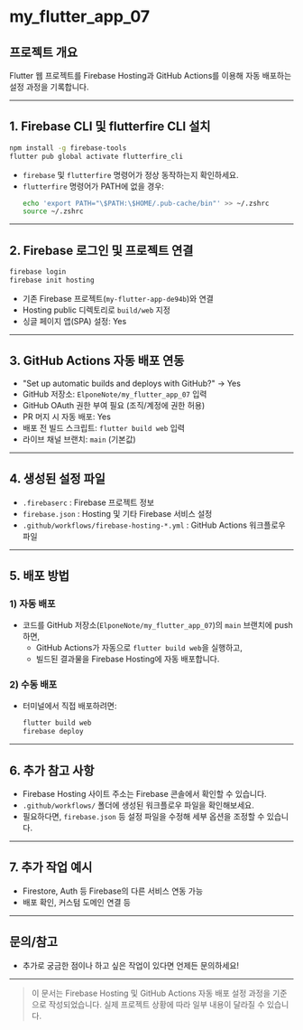 # my_flutter_app_07

## 프로젝트 개요
Flutter 웹 프로젝트를 Firebase Hosting과 GitHub Actions를 이용해 자동 배포하는 설정 과정을 기록합니다.

---

## 1. Firebase CLI 및 flutterfire CLI 설치

```bash
npm install -g firebase-tools
flutter pub global activate flutterfire_cli
```

- `firebase` 및 `flutterfire` 명령어가 정상 동작하는지 확인하세요.
- `flutterfire` 명령어가 PATH에 없을 경우:
  ```bash
  echo 'export PATH="\$PATH:\$HOME/.pub-cache/bin"' >> ~/.zshrc
  source ~/.zshrc
  ```

---

## 2. Firebase 로그인 및 프로젝트 연결

```bash
firebase login
firebase init hosting
```
- 기존 Firebase 프로젝트(`my-flutter-app-de94b`)와 연결
- Hosting public 디렉토리로 `build/web` 지정
- 싱글 페이지 앱(SPA) 설정: Yes

---

## 3. GitHub Actions 자동 배포 연동

- "Set up automatic builds and deploys with GitHub?" → Yes
- GitHub 저장소: `ElponeNote/my_flutter_app_07` 입력
- GitHub OAuth 권한 부여 필요 (조직/계정에 권한 허용)
- PR 머지 시 자동 배포: Yes
- 배포 전 빌드 스크립트: `flutter build web` 입력
- 라이브 채널 브랜치: `main` (기본값)

---

## 4. 생성된 설정 파일

- `.firebaserc` : Firebase 프로젝트 정보
- `firebase.json` : Hosting 및 기타 Firebase 서비스 설정
- `.github/workflows/firebase-hosting-*.yml` : GitHub Actions 워크플로우 파일

---

## 5. 배포 방법

### 1) 자동 배포
- 코드를 GitHub 저장소(`ElponeNote/my_flutter_app_07`)의 `main` 브랜치에 push하면,
  - GitHub Actions가 자동으로 `flutter build web`을 실행하고,
  - 빌드된 결과물을 Firebase Hosting에 자동 배포합니다.

### 2) 수동 배포
- 터미널에서 직접 배포하려면:
  ```bash
  flutter build web
  firebase deploy
  ```

---

## 6. 추가 참고 사항

- Firebase Hosting 사이트 주소는 Firebase 콘솔에서 확인할 수 있습니다.
- `.github/workflows/` 폴더에 생성된 워크플로우 파일을 확인해보세요.
- 필요하다면, `firebase.json` 등 설정 파일을 수정해 세부 옵션을 조정할 수 있습니다.

---

## 7. 추가 작업 예시

- Firestore, Auth 등 Firebase의 다른 서비스 연동 가능
- 배포 확인, 커스텀 도메인 연결 등

---

## 문의/참고
- 추가로 궁금한 점이나 하고 싶은 작업이 있다면 언제든 문의하세요!

---

> 이 문서는 Firebase Hosting 및 GitHub Actions 자동 배포 설정 과정을 기준으로 작성되었습니다. 실제 프로젝트 상황에 따라 일부 내용이 달라질 수 있습니다.
